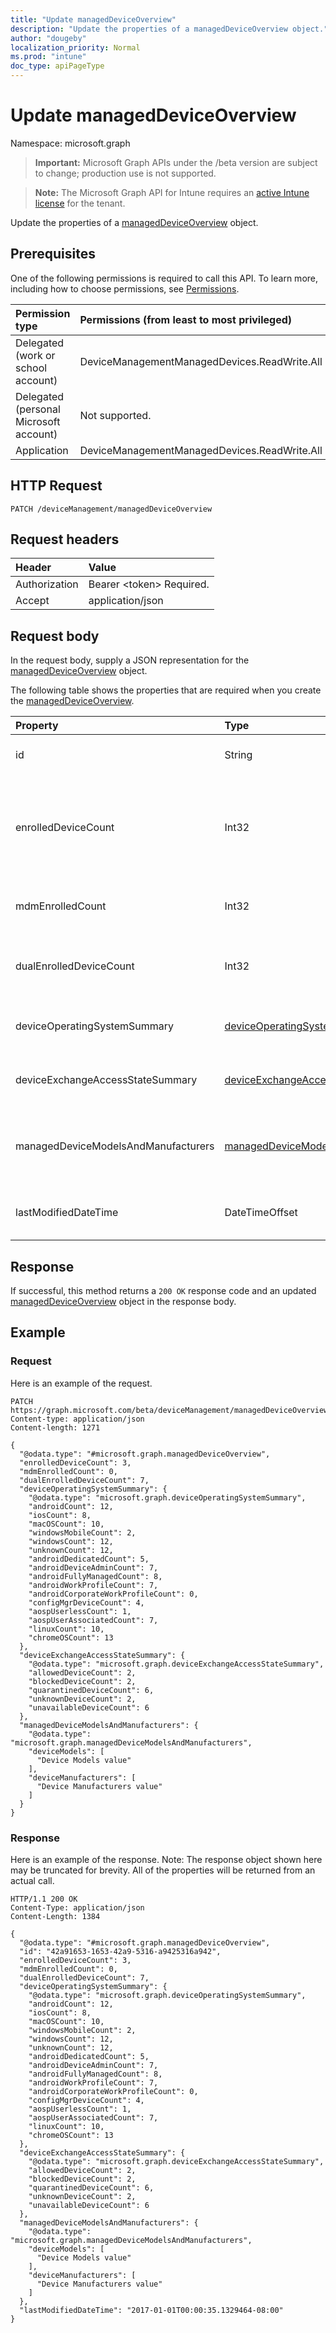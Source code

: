 ```yaml
---
title: "Update managedDeviceOverview"
description: "Update the properties of a managedDeviceOverview object."
author: "dougeby"
localization_priority: Normal
ms.prod: "intune"
doc_type: apiPageType
---
```


# Update managedDeviceOverview

Namespace: microsoft.graph

> **Important:** Microsoft Graph APIs under the /beta version are subject to change; production use is not supported.

> **Note:** The Microsoft Graph API for Intune requires an [active Intune license](https://go.microsoft.com/fwlink/?linkid=839381) for the tenant.

Update the properties of a [managedDeviceOverview](../resources/intune-devices-manageddeviceoverview.md) object.

## Prerequisites
One of the following permissions is required to call this API. To learn more, including how to choose permissions, see [Permissions](/graph/permissions-reference).

|Permission type|Permissions (from least to most privileged)|
|:---|:---|
|Delegated (work or school account)|DeviceManagementManagedDevices.ReadWrite.All|
|Delegated (personal Microsoft account)|Not supported.|
|Application|DeviceManagementManagedDevices.ReadWrite.All|

## HTTP Request
<!-- {
  "blockType": "ignored"
}
-->
``` http
PATCH /deviceManagement/managedDeviceOverview
```

## Request headers
|Header|Value|
|:---|:---|
|Authorization|Bearer &lt;token&gt; Required.|
|Accept|application/json|

## Request body
In the request body, supply a JSON representation for the [managedDeviceOverview](../resources/intune-devices-manageddeviceoverview.md) object.

The following table shows the properties that are required when you create the [managedDeviceOverview](../resources/intune-devices-manageddeviceoverview.md).

|Property|Type|Description|
|:---|:---|:---|
|id|String|Unique Identifier for the summary|
|enrolledDeviceCount|Int32|Total enrolled device count. Does not include PC devices managed via Intune PC Agent|
|mdmEnrolledCount|Int32|The number of devices enrolled in MDM|
|dualEnrolledDeviceCount|Int32|The number of devices enrolled in both MDM and EAS|
|deviceOperatingSystemSummary|[deviceOperatingSystemSummary](../resources/intune-devices-deviceoperatingsystemsummary.md)|Device operating system summary.|
|deviceExchangeAccessStateSummary|[deviceExchangeAccessStateSummary](../resources/intune-devices-deviceexchangeaccessstatesummary.md)|Distribution of Exchange Access State in Intune|
|managedDeviceModelsAndManufacturers|[managedDeviceModelsAndManufacturers](../resources/intune-devices-manageddevicemodelsandmanufacturers.md)|Models and Manufactures meatadata for managed devices in the account|
|lastModifiedDateTime|DateTimeOffset|Last modified date time of device overview|



## Response
If successful, this method returns a `200 OK` response code and an updated [managedDeviceOverview](../resources/intune-devices-manageddeviceoverview.md) object in the response body.

## Example

### Request
Here is an example of the request.
``` http
PATCH https://graph.microsoft.com/beta/deviceManagement/managedDeviceOverview
Content-type: application/json
Content-length: 1271

{
  "@odata.type": "#microsoft.graph.managedDeviceOverview",
  "enrolledDeviceCount": 3,
  "mdmEnrolledCount": 0,
  "dualEnrolledDeviceCount": 7,
  "deviceOperatingSystemSummary": {
    "@odata.type": "microsoft.graph.deviceOperatingSystemSummary",
    "androidCount": 12,
    "iosCount": 8,
    "macOSCount": 10,
    "windowsMobileCount": 2,
    "windowsCount": 12,
    "unknownCount": 12,
    "androidDedicatedCount": 5,
    "androidDeviceAdminCount": 7,
    "androidFullyManagedCount": 8,
    "androidWorkProfileCount": 7,
    "androidCorporateWorkProfileCount": 0,
    "configMgrDeviceCount": 4,
    "aospUserlessCount": 1,
    "aospUserAssociatedCount": 7,
    "linuxCount": 10,
    "chromeOSCount": 13
  },
  "deviceExchangeAccessStateSummary": {
    "@odata.type": "microsoft.graph.deviceExchangeAccessStateSummary",
    "allowedDeviceCount": 2,
    "blockedDeviceCount": 2,
    "quarantinedDeviceCount": 6,
    "unknownDeviceCount": 2,
    "unavailableDeviceCount": 6
  },
  "managedDeviceModelsAndManufacturers": {
    "@odata.type": "microsoft.graph.managedDeviceModelsAndManufacturers",
    "deviceModels": [
      "Device Models value"
    ],
    "deviceManufacturers": [
      "Device Manufacturers value"
    ]
  }
}
```

### Response
Here is an example of the response. Note: The response object shown here may be truncated for brevity. All of the properties will be returned from an actual call.
``` http
HTTP/1.1 200 OK
Content-Type: application/json
Content-Length: 1384

{
  "@odata.type": "#microsoft.graph.managedDeviceOverview",
  "id": "42a91653-1653-42a9-5316-a9425316a942",
  "enrolledDeviceCount": 3,
  "mdmEnrolledCount": 0,
  "dualEnrolledDeviceCount": 7,
  "deviceOperatingSystemSummary": {
    "@odata.type": "microsoft.graph.deviceOperatingSystemSummary",
    "androidCount": 12,
    "iosCount": 8,
    "macOSCount": 10,
    "windowsMobileCount": 2,
    "windowsCount": 12,
    "unknownCount": 12,
    "androidDedicatedCount": 5,
    "androidDeviceAdminCount": 7,
    "androidFullyManagedCount": 8,
    "androidWorkProfileCount": 7,
    "androidCorporateWorkProfileCount": 0,
    "configMgrDeviceCount": 4,
    "aospUserlessCount": 1,
    "aospUserAssociatedCount": 7,
    "linuxCount": 10,
    "chromeOSCount": 13
  },
  "deviceExchangeAccessStateSummary": {
    "@odata.type": "microsoft.graph.deviceExchangeAccessStateSummary",
    "allowedDeviceCount": 2,
    "blockedDeviceCount": 2,
    "quarantinedDeviceCount": 6,
    "unknownDeviceCount": 2,
    "unavailableDeviceCount": 6
  },
  "managedDeviceModelsAndManufacturers": {
    "@odata.type": "microsoft.graph.managedDeviceModelsAndManufacturers",
    "deviceModels": [
      "Device Models value"
    ],
    "deviceManufacturers": [
      "Device Manufacturers value"
    ]
  },
  "lastModifiedDateTime": "2017-01-01T00:00:35.1329464-08:00"
}
```




